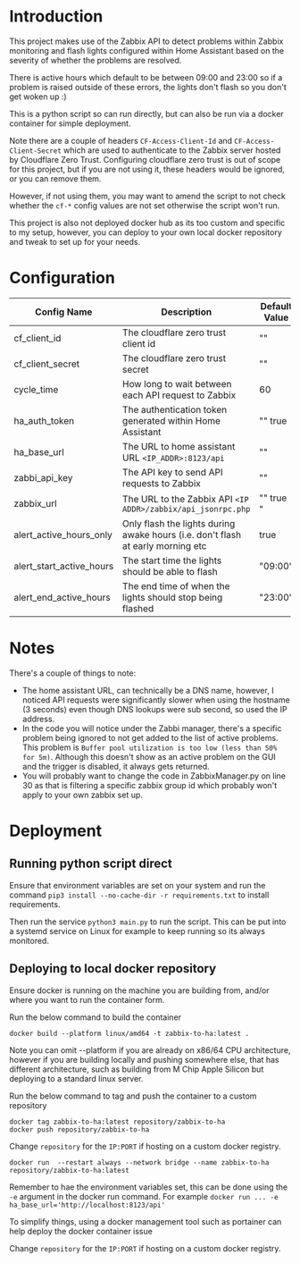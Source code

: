 # Introduction
This project makes use of the Zabbix API to detect problems within Zabbix 
monitoring and flash lights configured within Home Assistant based on the severity
of whether the problems are resolved. 

There is active hours which default to be between 09:00 and 23:00
so if a problem is raised outside of these errors, the lights don't flash
so you don't get woken up :)

This is a python script so can run directly, but can also be run via a docker 
container for simple deployment. 

Note there are a couple of headers `CF-Access-Client-Id` and `CF-Access-Client-Secret`
which are used to authenticate to the Zabbix server hosted by Cloudflare Zero Trust.
Configuring cloudflare zero trust is out of scope for this project, but if 
you are not using it, these headers would be ignored, or you can remove them. 

However, if not using them, you may want to amend the script to not check
whether the `cf-*` config values are not set otherwise the script won't run. 

This project is also not deployed docker hub as its too custom and specific to 
my setup, however, you can deploy to your own local docker repository 
and tweak to set up for your needs. 

# Configuration
| Config Name  | Description                         | Default Value | Required |
|--------------|-------------------------------------|---------------|-------|
| cf_client_id | The cloudflare zero trust client id | ""            | true  | 
| cf_client_secret | The cloudflare zero trust secret | ""            | true |
| cycle_time | How long to wait between each API request to Zabbix | 60            | false |
| ha_auth_token | The authentication token generated within Home Assistant | "" true       |
| ha_base_url | The URL to home assistant URL `<IP_ADDR>:8123/api` | ""            | true |
| zabbi_api_key | The API key to send API requests to Zabbix | ""            | true |
| zabbix_url | The URL to the Zabbix API `<IP ADDR>/zabbix/api_jsonrpc.php` | "" true "     
| alert_active_hours_only | Only flash the lights during awake hours (i.e. don't flash at early morning etc | true          | false
| alert_start_active_hours | The start time the lights should be able to flash | "09:00" | false |
| alert_end_active_hours | The end time of when the lights should stop being flashed | "23:00" | false |

# Notes
There's a couple of things to note:
* The home assistant URL, can technically be a DNS name, however, I noticed API
requests were significantly slower when using the hostname (3 seconds) even though
DNS lookups were sub second, so used the IP address. 
* In the code you will notice under the Zabbi manager, there's a specific problem
being ignored to not get added to the list of active problems. This problem is 
`Buffer pool utilization is too low (less than 50% for 5m)`. Although this doesn't
show as an active problem on the GUI and the trigger is disabled, it always 
gets returned. 
* You will probably want to change the code in ZabbixManager.py on line 30
as that is filtering a specific zabbix group id which probably won't apply
to your own zabbix set up. 

# Deployment
## Running python script direct
Ensure that environment variables are set on your system and run the command
`pip3 install --no-cache-dir -r requirements.txt` to install requirements. 

Then run the service `python3 main.py` to run the script. This can be put into
a systemd service on Linux for example to keep running so its always monitored. 

## Deploying to local docker repository
Ensure docker is running on the machine you are building from, and/or where
you want to run the container form. 

Run the below command to build the container
```shell
docker build --platform linux/amd64 -t zabbix-to-ha:latest .
```
 
Note you can omit --platform if you are already on x86/64 CPU architecture,
however if you are building locally and pushing somewhere else, that has different
architecture, such as building from M Chip Apple Silicon but deploying to a 
standard linux server. 

Run the below command to tag and push the container to a custom repository
```shell
docker tag zabbix-to-ha:latest repository/zabbix-to-ha
docker push repository/zabbix-to-ha
```

Change `repository` for the `IP:PORT` if hosting on a custom docker registry. 

```shell
docker run  --restart always --network bridge --name zabbix-to-ha repository/zabbix-to-ha:latest
```

Remember to hae the environment variables set, this can be done using the `-e`
argument in the docker run command. For example
`docker run ... -e ha_base_url='http://localhost:8123/api'`

To simplify things, using a docker management tool such as portainer
can help deploy the docker container issue

Change `repository` for the `IP:PORT` if hosting on a custom docker registry. 